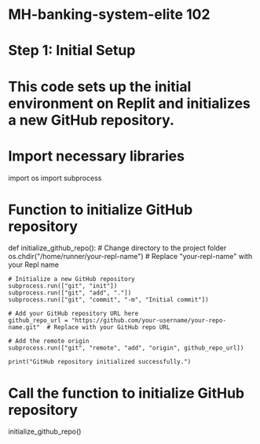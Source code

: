# MH-banking-system-elite 102 

# Step 1: Initial Setup

# This code sets up the initial environment on Replit and initializes a new GitHub repository.

# Import necessary libraries
import os
import subprocess

# Function to initialize GitHub repository
def initialize_github_repo():
    # Change directory to the project folder
    os.chdir("/home/runner/your-repl-name")  # Replace "your-repl-name" with your Repl name
    
    # Initialize a new GitHub repository
    subprocess.run(["git", "init"])
    subprocess.run(["git", "add", "."])
    subprocess.run(["git", "commit", "-m", "Initial commit"])
    
    # Add your GitHub repository URL here
    github_repo_url = "https://github.com/your-username/your-repo-name.git"  # Replace with your GitHub repo URL
    
    # Add the remote origin
    subprocess.run(["git", "remote", "add", "origin", github_repo_url])
    
    print("GitHub repository initialized successfully.")

# Call the function to initialize GitHub repository
initialize_github_repo()
